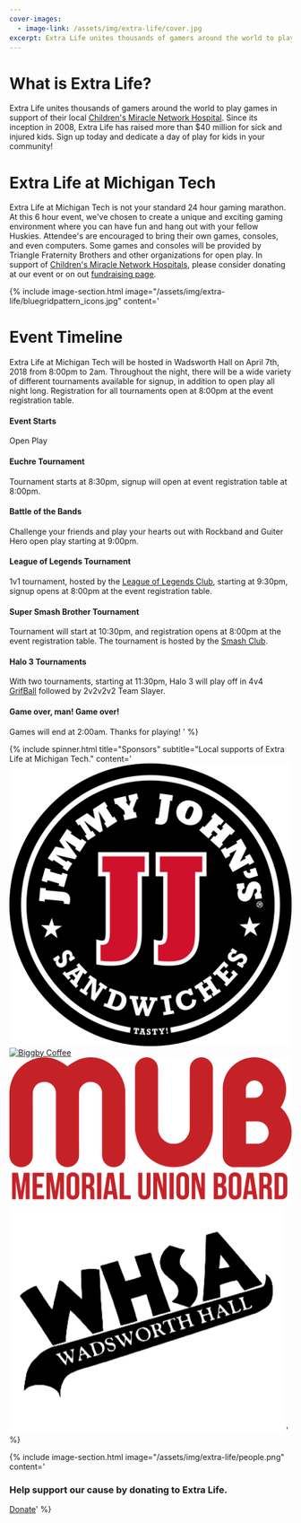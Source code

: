 ```yaml
---
cover-images:
  - image-link: /assets/img/extra-life/cover.jpg
excerpt: Extra Life unites thousands of gamers around the world to play games in support of their local Children's Miracle Network Hospital.
---
```

# What is Extra Life?

Extra Life unites thousands of gamers around the world to play games in support of their local [Children's Miracle Network Hospital](https://childrensmiraclenetworkhospitals.org/). Since its inception in 2008, Extra Life has raised more than $40 million for sick and injured kids. Sign up today and dedicate a day of play for kids in your community!

# Extra Life at Michigan Tech

Extra Life at Michigan Tech is not your standard 24 hour gaming marathon. At this 6 hour event, we've chosen to create a unique and exciting gaming environment where you can have fun and hang out with your fellow Huskies. Attendee's are encouraged to bring their own games, consoles, and even computers. Some games and consoles will be provided by Triangle Fraternity Brothers and other organizations for open play. In support of [Children's Miracle Network Hospitals](https://childrensmiraclenetworkhospitals.org/), please consider donating at our event or on out [fundraising page](https://www.extra-life.org/participant/MTU_Extra_Life).

{% include image-section.html image="/assets/img/extra-life/bluegridpattern_icons.jpg" content='
# Event Timeline

Extra Life at Michigan Tech will be hosted in Wadsworth Hall on April 7th, 2018 from 8:00pm to 2am. Throughout the night, there will be a wide variety of different tournaments available for signup, in addition to open play all night long. Registration for all tournaments open at 8:00pm at the event registration table.

#### Event Starts
Open Play

#### Euchre Tournament
Tournament starts at 8:30pm, signup will open at event registration table at 8:00pm.

#### Battle of the Bands
Challenge your friends and play your hearts out with Rockband and Guiter Hero open play starting at 9:00pm.

#### League of Legends Tournament
1v1 tournament, hosted by the [League of Legends Club](https://www.involvement.mtu.edu/organization/lol), starting at 9:30pm, signup opens at 8:00pm at the event registration table.

#### Super Smash Brother Tournament
Tournament will start at 10:30pm, and registration opens at 8:00pm at the event registration table. The tournament is hosted by the [Smash Club](https://www.involvement.mtu.edu/organization/smashclub).

#### Halo 3 Tournaments
With two tournaments, starting at 11:30pm, Halo 3 will play off in 4v4 [GrifBall](https://www.youtube.com/watch?v=rmOzAE-CbLY) followed by 2v2v2v2 Team Slayer.

#### Game over, man! Game over!
Games will end at 2:00am. Thanks for playing!
' %}

{% include spinner.html title="Sponsors" subtitle="Local supports of Extra Life at Michigan Tech." content='
[![Jimmy Johns](/assets/img/extra-life/sponsors/Jimmy-Johns.jpg)](https://www.jimmyjohns.com/)
[![Biggby Coffee](https://www.biggby.com/wp-content/uploads/2016/11/BIGGBY-logo-horizontal.png)](https://www.biggby.com/)
![MUB Board](/assets/img/extra-life/sponsors/MUB_Logo_Red.png)
![WHSA](/assets/img/extra-life/sponsors/whsa.png)
' %}

{% include image-section.html image="/assets/img/extra-life/people.png" content='
### Help support our cause by donating to Extra Life.

<a class="btn btn-primary" href="https://www.extra-life.org/participant/MTU_Extra_Life" role="button">Donate</a>' %}
